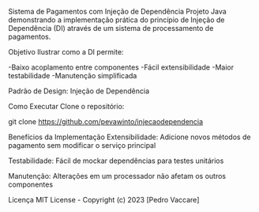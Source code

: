 Sistema de Pagamentos com Injeção de Dependência
Projeto Java demonstrando a implementação prática do princípio de Injeção de Dependência (DI) através de um sistema de processamento de pagamentos.

Objetivo
Ilustrar como a DI permite:

-Baixo acoplamento entre componentes
-Fácil extensibilidade
-Maior testabilidade
-Manutenção simplificada

Padrão de Design: Injeção de Dependência

Como Executar
Clone o repositório:

git clone https://github.com/pevawinto/injecaodependencia

Benefícios da Implementação
Extensibilidade: Adicione novos métodos de pagamento sem modificar o serviço principal

Testabilidade: Fácil de mockar dependências para testes unitários

Manutenção: Alterações em um processador não afetam os outros componentes


Licença
MIT License - Copyright (c) 2023 [Pedro Vaccare]
